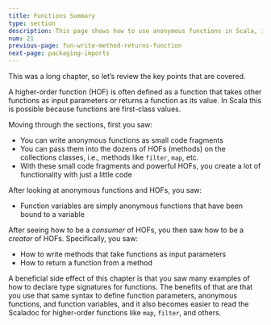 ```yaml
---
title: Functions Summary
type: section
description: This page shows how to use anonymous functions in Scala, including examples with the List class 'map' and 'filter' functions.
num: 21
previous-page: fun-write-method-returns-function
next-page: packaging-imports
---
```


This was a long chapter, so let’s review the key points that are covered.

A higher-order function (HOF) is often defined as a function that takes other functions as input parameters or returns a function as its value. In Scala this is possible because functions are first-class values.

Moving through the sections, first you saw:

- You can write anonymous functions as small code fragments
- You can pass them into the dozens of HOFs (methods) on the collections classes, i.e., methods like `filter`, `map`, etc.
- With these small code fragments and powerful HOFs, you create a lot of functionality with just a little code

After looking at anonymous functions and HOFs, you saw:

- Function variables are simply anonymous functions that have been bound to a variable

After seeing how to be a *consumer* of HOFs, you then saw how to be a *creator* of HOFs. Specifically, you saw:

- How to write methods that take functions as input parameters
- How to return a function from a method

A beneficial side effect of this chapter is that you saw many examples of how to declare type signatures for functions. The benefits of that are that you use that same syntax to define function parameters, anonymous functions, and function variables, and it also becomes easier to read the Scaladoc for higher-order functions like `map`, `filter`, and others.



